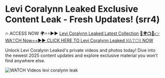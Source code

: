 # Levi Coralynn Leaked Exclusive Content Leak - Fresh Updates! (srr4)

🔥 ACCESS NOW 🌍==►► <a href="https://tinyurl.com/3fjeunct" rel="nofollow">Levi Coralynn Leaked Latest Collection</a></h3>
[🔴🌍📺📱👉WA𝚃CH Now==►► CLICK HERE TO Levi Coralynn Leaked 𝚆𝙰𝚃𝙲𝙷 NOW](https://tinyurl.com/3fjeunct)

Unlock Levi Coralynn Leaked's private videos and photos today! Dive into the newest 2025 content updates and explore exclusive material you won’t find anywhere else.


<a href="https://tinyurl.com/3fjeunct" rel="nofollow" data-target="animated-image.originalLink"><img src="https://camo.githubusercontent.com/8a4f000d20f83aca3bf7ec5f350d767afa0574a8a352519fd8cfa583a6f93a33/68747470733a2f2f692e696d6775722e636f6d2f644a486b345a712e676966" alt="WATCH Videos" data-canonical-src="https://i.imgur.com/dJHk4Zq.gif" style="max-width: 100%; display: inline-block;" data-target="animated-image.originalImage"></a>
levi coralynn leak